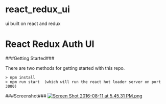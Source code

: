 
# react_redux_ui
ui built on react and redux
# React Redux Auth UI


###Getting Started###

There are two methods for getting started with this repo.

	> npm install
	> npm run start  (which will run the react hot loader server on port 3000)

###Screenshot###
[![Screen Shot 2016-08-11 at 5.45.31 PM.png](https://s10.postimg.org/6ecn69fp5/Screen_Shot_2016_08_11_at_5_45_31_PM.png)](https://postimg.org/image/hdxuhv645/)

